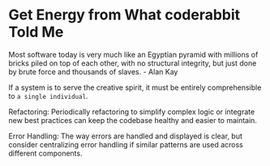 # Get Energy from What coderabbit Told Me

Most software today is very much like an Egyptian pyramid with millions of bricks piled on top of each other, with no structural integrity, but just done by brute force and thousands of slaves. - Alan Kay 

If a system is to serve the creative spirit, it must be entirely comprehensible to `a single individual`.

Refactoring: Periodically refactoring to simplify complex logic or integrate new best practices can keep the codebase healthy and easier to maintain.

Error Handling: The way errors are handled and displayed is clear, but consider centralizing error handling if similar patterns are used across different components.

